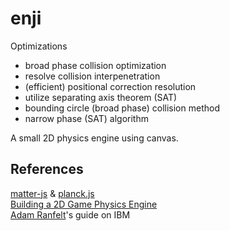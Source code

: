 # enji

Optimizations

- broad phase collision optimization
- resolve collision interpenetration
- (efficient) positional correction resolution
- utilize separating axis theorem (SAT)
- bounding circle (broad phase) collision method
- narrow phase (SAT) algorithm

A small 2D physics engine using canvas.  

## References

[matter-js](https://github.com/liabru/matter-js) & [planck.js](https://github.com/shakiba/planck.js/)  
[Building a 2D Game Physics Engine](https://link.springer.com/book/10.1007/978-1-4842-2583-7)  
[Adam Ranfelt](https://developer.ibm.com/tutorials/wa-build2dphysicsengine/)'s guide on IBM  
